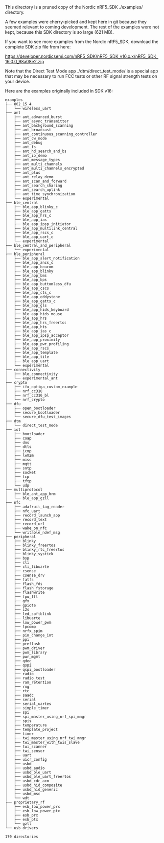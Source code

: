 This directory is a pruned copy of the Nordic nRF5_SDK ./examples/ directory.

A few examples were cherry-picked and kept here in git because they seemed 
relevant to coming development. The rest of the examples were not kept, 
because this SDK directory is so large (621 MB).

If you want to see more examples from the Nordic nRF5_SDK, download the
complete SDK zip file from here:

https://developer.nordicsemi.com/nRF5_SDK/nRF5_SDK_v16.x.x/nRF5_SDK_16.0.0_98a08e2.zip

Note that the Direct Test Mode app ./dtm/direct_test_mode/ is a special app that
may be necessary to run FCC tests or other RF signal strength tests on your device.

Here are the examples originally included in SDK v16:

```
examples
├── 802_15_4
│   └── wireless_uart
├── ant
│   ├── ant_advanced_burst
│   ├── ant_async_transmitter
│   ├── ant_background_scanning
│   ├── ant_broadcast
│   ├── ant_continuous_scanning_controller
│   ├── ant_cw_mode
│   ├── ant_debug
│   ├── ant_fs
│   ├── ant_hd_search_and_bs
│   ├── ant_io_demo
│   ├── ant_message_types
│   ├── ant_multi_channels
│   ├── ant_multi_channels_encrypted
│   ├── ant_plus
│   ├── ant_relay_demo
│   ├── ant_scan_and_forward
│   ├── ant_search_sharing
│   ├── ant_search_uplink
│   ├── ant_time_synchronization
│   └── experimental
├── ble_central
│   ├── ble_app_blinky_c
│   ├── ble_app_gatts
│   ├── ble_app_hrs_c
│   ├── ble_app_ias
│   ├── ble_app_ipsp_initiator
│   ├── ble_app_multilink_central
│   ├── ble_app_rscs_c
│   ├── ble_app_uart_c
│   └── experimental
├── ble_central_and_peripheral
│   └── experimental
├── ble_peripheral
│   ├── ble_app_alert_notification
│   ├── ble_app_ancs_c
│   ├── ble_app_beacon
│   ├── ble_app_blinky
│   ├── ble_app_bms
│   ├── ble_app_bps
│   ├── ble_app_buttonless_dfu
│   ├── ble_app_cscs
│   ├── ble_app_cts_c
│   ├── ble_app_eddystone
│   ├── ble_app_gatts_c
│   ├── ble_app_gls
│   ├── ble_app_hids_keyboard
│   ├── ble_app_hids_mouse
│   ├── ble_app_hrs
│   ├── ble_app_hrs_freertos
│   ├── ble_app_hts
│   ├── ble_app_ias_c
│   ├── ble_app_ipsp_acceptor
│   ├── ble_app_proximity
│   ├── ble_app_pwr_profiling
│   ├── ble_app_rscs
│   ├── ble_app_template
│   ├── ble_app_tile
│   ├── ble_app_uart
│   └── experimental
├── connectivity
│   ├── ble_connectivity
│   └── experimental_ant
├── crypto
│   ├── ifx_optiga_custom_example
│   ├── nrf_cc310
│   ├── nrf_cc310_bl
│   └── nrf_crypto
├── dfu
│   ├── open_bootloader
│   ├── secure_bootloader
│   └── secure_dfu_test_images
├── dtm
│   └── direct_test_mode
├── iot
│   ├── bootloader
│   ├── coap
│   ├── dns
│   ├── dtls
│   ├── icmp
│   ├── lwm2m
│   ├── misc
│   ├── mqtt
│   ├── sntp
│   ├── socket
│   ├── tcp
│   ├── tftp
│   └── udp
├── multiprotocol
│   ├── ble_ant_app_hrm
│   └── ble_app_gzll
├── nfc
│   ├── adafruit_tag_reader
│   ├── nfc_uart
│   ├── record_launch_app
│   ├── record_text
│   ├── record_url
│   ├── wake_on_nfc
│   └── writable_ndef_msg
├── peripheral
│   ├── blinky
│   ├── blinky_freertos
│   ├── blinky_rtc_freertos
│   ├── blinky_systick
│   ├── bsp
│   ├── cli
│   ├── cli_libuarte
│   ├── csense
│   ├── csense_drv
│   ├── fatfs
│   ├── flash_fds
│   ├── flash_fstorage
│   ├── flashwrite
│   ├── fpu_fft
│   ├── gfx
│   ├── gpiote
│   ├── i2s
│   ├── led_softblink
│   ├── libuarte
│   ├── low_power_pwm
│   ├── lpcomp
│   ├── nrfx_spim
│   ├── pin_change_int
│   ├── ppi
│   ├── preflash
│   ├── pwm_driver
│   ├── pwm_library
│   ├── pwr_mgmt
│   ├── qdec
│   ├── qspi
│   ├── qspi_bootloader
│   ├── radio
│   ├── radio_test
│   ├── ram_retention
│   ├── rng
│   ├── rtc
│   ├── saadc
│   ├── serial
│   ├── serial_uartes
│   ├── simple_timer
│   ├── spi
│   ├── spi_master_using_nrf_spi_mngr
│   ├── spis
│   ├── temperature
│   ├── template_project
│   ├── timer
│   ├── twi_master_using_nrf_twi_mngr
│   ├── twi_master_with_twis_slave
│   ├── twi_scanner
│   ├── twi_sensor
│   ├── uart
│   ├── uicr_config
│   ├── usbd
│   ├── usbd_audio
│   ├── usbd_ble_uart
│   ├── usbd_ble_uart_freertos
│   ├── usbd_cdc_acm
│   ├── usbd_hid_composite
│   ├── usbd_hid_generic
│   ├── usbd_msc
│   └── wdt
├── proprietary_rf
│   ├── esb_low_power_prx
│   ├── esb_low_power_ptx
│   ├── esb_prx
│   ├── esb_ptx
│   └── gzll
└── usb_drivers

170 directories
```
